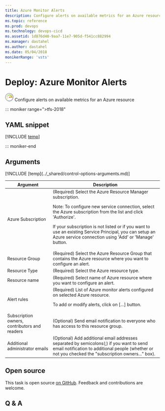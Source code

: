 ```yaml
---
title: Azure Monitor Alerts
description: Configure alerts on available metrics for an Azure resource
ms.topic: reference
ms.prod: devops
ms.technology: devops-cicd
ms.assetid: 1d876d40-9aa7-11e7-905d-f541cc882994
ms.manager: dastahel
ms.author: dastahel
ms.date: 05/04/2018
monikerRange: 'vsts'
---
```


# Deploy: Azure Monitor Alerts

![](_img/azuremonitoralerts.png) Configure alerts on available metrics for an Azure resource

::: moniker range=">tfs-2018"

## YAML snippet

[!INCLUDE [temp](../_shared/yaml/AzureMonitorAlertsV0.md)]

::: moniker-end

## Arguments

<table><thead><tr><th>Argument</th><th>Description</th></tr></thead>
<tr><td>Azure Subscription</td><td>(Required) Select the Azure Resource Manager subscription. 

Note: To configure new service connection, select the Azure subscription from the list and click 'Authorize'. 

If your subscription is not listed or if you want to use an existing Service Principal, you can setup an Azure service connection using 'Add' or 'Manage' button.</td></tr>
<tr><td>Resource Group</td><td>(Required) Select the Azure Resource Group that contains the Azure resource where you want to configure an alert.</td></tr>
<tr><td>Resource Type</td><td>(Required) Select the Azure resource type.</td></tr>
<tr><td>Resource name</td><td>(Required) Select name of Azure resource where you want to configure an alert.</td></tr>
<tr><td>Alert rules</td><td>(Required) List of Azure monitor alerts configured on selected Azure resource. 

To add or modify alerts, click on […] button.</td></tr>
<tr><td>Subscription owners, contributors and readers</td><td>(Optional) Send email notification to everyone who has access to this resource group.</td></tr>
<tr><td>Additional administrator emails</td><td>(Optional) Add additional email addresses separated by semicolons(;) if you want to send email notification to additional people (whether or not you checked the "subscription owners..." box).</td></tr>
[!INCLUDE [temp](../_shared/control-options-arguments.md)]
</table>

## Open source

This task is open source [on GitHub](https://github.com/Microsoft/vsts-tasks). Feedback and contributions are welcome.

## Q & A

<!-- BEGINSECTION class="md-qanda" -->

<!-- ENDSECTION -->
